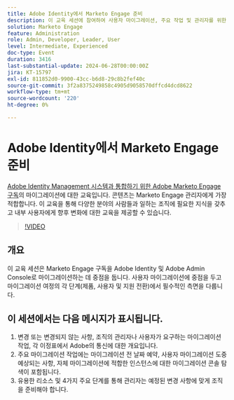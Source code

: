 ```yaml
---
title: Adobe Identity에서 Marketo Engage 준비
description: 이 교육 세션에 참여하여 사용자 마이그레이션, 주요 작업 및 관리자를 위한 필수 리소스에 중점을 두고 Adobe Identity로 Marketo Engage 구독을 마이그레이션하기 위해 준비하며, 마이그레이션 콘솔 탐색 및 각 이정표의 변경 사항에 대한 지침을 살펴보십시오.
solution: Marketo Engage
feature: Administration
role: Admin, Developer, Leader, User
level: Intermediate, Experienced
doc-type: Event
duration: 3416
last-substantial-update: 2024-06-28T00:00:00Z
jira: KT-15797
exl-id: 811852d0-9900-43cc-b6d8-29c8b2fef40c
source-git-commit: 3f2a8375249858c4905d9058570dffcd4dcd8622
workflow-type: tm+mt
source-wordcount: '220'
ht-degree: 0%

---
```


# Adobe Identity에서 Marketo Engage 준비

[Adobe Identity Management 시스템과 통합하기 위한 Adobe Marketo Engage 구독](https://experienceleague.adobe.com/ko/docs/marketo/using/product-docs/administration/marketo-with-adobe-identity/adobe-identity-management-overview)의 마이그레이션에 대한 교육입니다. 콘텐츠는 Marketo Engage 관리자에게 가장 적합합니다. 이 교육을 통해 다양한 분야의 사람들과 일하는 조직에 필요한 지식을 갖추고 내부 사용자에게 향후 변화에 대한 교육을 제공할 수 있습니다.


>[!VIDEO](https://video.tv.adobe.com/v/3430920/?learn=on)

## 개요

이 교육 세션은 Marketo Engage 구독을 Adobe Identity 및 Adobe Admin Console로 마이그레이션하는 데 중점을 둡니다. 사용자 마이그레이션에 중점을 두고 마이그레이션 여정의 각 단계(제품, 사용자 및 지원 전환)에서 필수적인 측면을 다룹니다.

## 이 세션에서는 다음 메시지가 표시됩니다.

1. 변경 또는 변경되지 않는 사항, 조직의 관리자나 사용자가 요구하는 마이그레이션 작업, 각 이정표에서 Adobe의 통신에 대한 개요입니다.
1. 주요 마이그레이션 작업에는 마이그레이션 전 날짜 예약, 사용자 마이그레이션 도중 예상되는 사항, 자체 마이그레이션에 적합한 인스턴스에 대한 마이그레이션 콘솔 탐색이 포함됩니다.
1. 유용한 리소스 및 4가지 주요 단계를 통해 관리자는 예정된 변경 사항에 맞게 조직을 준비해야 합니다.
